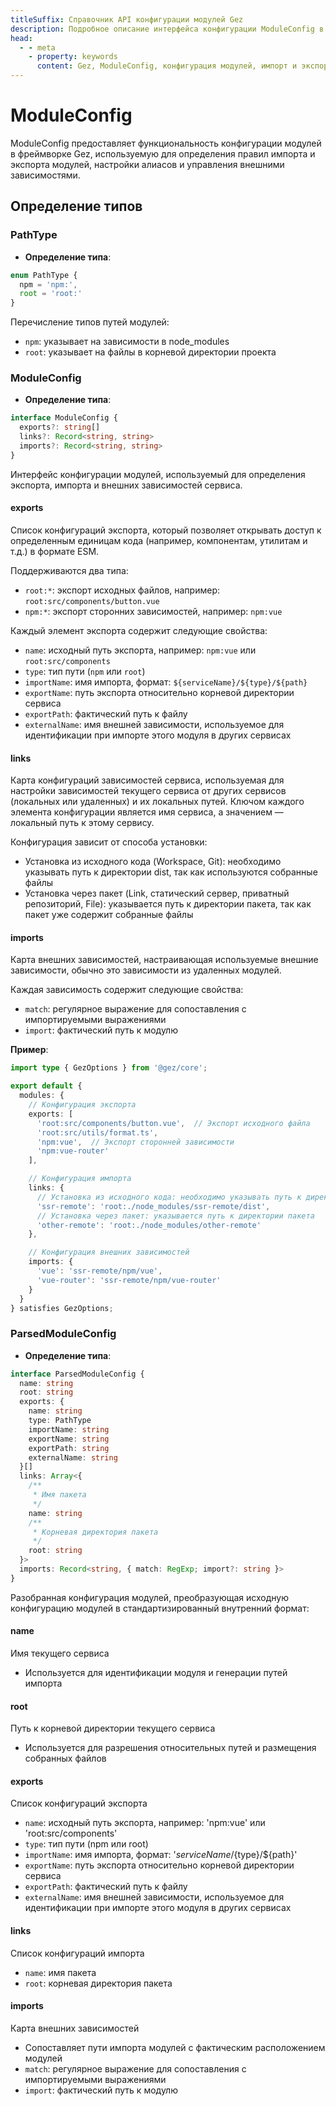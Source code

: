 ```yaml
---
titleSuffix: Справочник API конфигурации модулей Gez
description: Подробное описание интерфейса конфигурации ModuleConfig в фреймворке Gez, включая правила импорта и экспорта модулей, настройку алиасов и управление внешними зависимостями, чтобы помочь разработчикам глубже понять модульную систему фреймворка.
head:
  - - meta
    - property: keywords
      content: Gez, ModuleConfig, конфигурация модулей, импорт и экспорт модулей, внешние зависимости, настройка алиасов, управление зависимостями, фреймворк для веб-приложений
---
```


# ModuleConfig

ModuleConfig предоставляет функциональность конфигурации модулей в фреймворке Gez, используемую для определения правил импорта и экспорта модулей, настройки алиасов и управления внешними зависимостями.

## Определение типов

### PathType

- **Определение типа**:
```ts
enum PathType {
  npm = 'npm:', 
  root = 'root:'
}
```

Перечисление типов путей модулей:
- `npm`: указывает на зависимости в node_modules
- `root`: указывает на файлы в корневой директории проекта

### ModuleConfig

- **Определение типа**:
```ts
interface ModuleConfig {
  exports?: string[]
  links?: Record<string, string>
  imports?: Record<string, string>
}
```

Интерфейс конфигурации модулей, используемый для определения экспорта, импорта и внешних зависимостей сервиса.

#### exports

Список конфигураций экспорта, который позволяет открывать доступ к определенным единицам кода (например, компонентам, утилитам и т.д.) в формате ESM.

Поддерживаются два типа:
- `root:*`: экспорт исходных файлов, например: `root:src/components/button.vue`
- `npm:*`: экспорт сторонних зависимостей, например: `npm:vue`

Каждый элемент экспорта содержит следующие свойства:
- `name`: исходный путь экспорта, например: `npm:vue` или `root:src/components`
- `type`: тип пути (`npm` или `root`)
- `importName`: имя импорта, формат: `${serviceName}/${type}/${path}`
- `exportName`: путь экспорта относительно корневой директории сервиса
- `exportPath`: фактический путь к файлу
- `externalName`: имя внешней зависимости, используемое для идентификации при импорте этого модуля в других сервисах

#### links

Карта конфигураций зависимостей сервиса, используемая для настройки зависимостей текущего сервиса от других сервисов (локальных или удаленных) и их локальных путей. Ключом каждого элемента конфигурации является имя сервиса, а значением — локальный путь к этому сервису.

Конфигурация зависит от способа установки:
- Установка из исходного кода (Workspace, Git): необходимо указывать путь к директории dist, так как используются собранные файлы
- Установка через пакет (Link, статический сервер, приватный репозиторий, File): указывается путь к директории пакета, так как пакет уже содержит собранные файлы

#### imports

Карта внешних зависимостей, настраивающая используемые внешние зависимости, обычно это зависимости из удаленных модулей.

Каждая зависимость содержит следующие свойства:
- `match`: регулярное выражение для сопоставления с импортируемыми выражениями
- `import`: фактический путь к модулю

**Пример**:
```ts title="entry.node.ts"
import type { GezOptions } from '@gez/core';

export default {
  modules: {
    // Конфигурация экспорта
    exports: [
      'root:src/components/button.vue',  // Экспорт исходного файла
      'root:src/utils/format.ts',
      'npm:vue',  // Экспорт сторонней зависимости
      'npm:vue-router'
    ],

    // Конфигурация импорта
    links: {
      // Установка из исходного кода: необходимо указывать путь к директории dist
      'ssr-remote': 'root:./node_modules/ssr-remote/dist',
      // Установка через пакет: указывается путь к директории пакета
      'other-remote': 'root:./node_modules/other-remote'
    },

    // Конфигурация внешних зависимостей
    imports: {
      'vue': 'ssr-remote/npm/vue',
      'vue-router': 'ssr-remote/npm/vue-router'
    }
  }
} satisfies GezOptions;
```

### ParsedModuleConfig

- **Определение типа**:
```ts
interface ParsedModuleConfig {
  name: string
  root: string
  exports: {
    name: string
    type: PathType
    importName: string
    exportName: string
    exportPath: string
    externalName: string
  }[]
  links: Array<{
    /**
     * Имя пакета
     */
    name: string
    /**
     * Корневая директория пакета
     */
    root: string
  }>
  imports: Record<string, { match: RegExp; import?: string }>
}
```

Разобранная конфигурация модулей, преобразующая исходную конфигурацию модулей в стандартизированный внутренний формат:

#### name
Имя текущего сервиса
- Используется для идентификации модуля и генерации путей импорта

#### root
Путь к корневой директории текущего сервиса
- Используется для разрешения относительных путей и размещения собранных файлов

#### exports
Список конфигураций экспорта
- `name`: исходный путь экспорта, например: 'npm:vue' или 'root:src/components'
- `type`: тип пути (npm или root)
- `importName`: имя импорта, формат: '${serviceName}/${type}/${path}'
- `exportName`: путь экспорта относительно корневой директории сервиса
- `exportPath`: фактический путь к файлу
- `externalName`: имя внешней зависимости, используемое для идентификации при импорте этого модуля в других сервисах

#### links
Список конфигураций импорта
- `name`: имя пакета
- `root`: корневая директория пакета

#### imports
Карта внешних зависимостей
- Сопоставляет пути импорта модулей с фактическим расположением модулей
- `match`: регулярное выражение для сопоставления с импортируемыми выражениями
- `import`: фактический путь к модулю